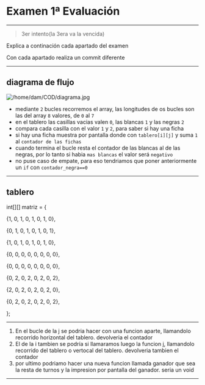 # Examen 1ª Evaluación

---
>3er intento(la 3era va la vencida)

Explica a continación cada apartado del examen

Con cada apartado realiza un commit diferente

---

## diagrama de flujo

![/home/dam/COD/diagrama.jpg](https://cdn.discordapp.com/attachments/926647859259011124/1317046413917683723/rn_image_picker_lib_temp_49f385e4-9431-457f-8173-934a6997d07f.jpg?ex=675d428e&is=675bf10e&hm=973daf7d24d8bd08cf0320055899ddb608d13dd91b77b67fd5e0ae1c28e25325&)

- mediante `2` bucles recorremos el array, las longitudes de os bucles son las del array `8` valores, de `0` al `7`
- en el tablero las casillas vacias valen `0`, las blancas `1` y las negras `2`
- compara cada casilla con el valor `1` y `2`, para saber si hay una ficha
- si hay una ficha muestra por pantalla donde con `tablero[i][j]` y suma `1` al `contador de las fichas`
- cuando termina el bucle resta el contador de las blancas al de las negras, por lo tanto si habia `mas blancas` el valor será `negativo`
- no puse caso de empate, para eso tendriamos que poner anteriormente un `if` con `contador_negra==0`

---

## tablero

int[][] matriz = {

{1, 0, 1, 0, 1, 0, 1, 0},

{0, 1, 0, 1, 0, 1, 0, 1},

{1, 0, 1, 0, 1, 0, 1, 0},

{0, 0, 0, 0, 0, 0, 0, 0},

{0, 0, 0, 0, 0, 0, 0, 0},

{0, 2, 0, 2, 0, 2, 0, 2},

{2, 0, 2, 0, 2, 0, 2, 0},

{0, 2, 0, 2, 0, 2, 0, 2},

};

---

1. En el bucle de la j se podria hacer con una funcion aparte, llamandolo recorrido horizontal del tablero. devolveria el contador
2. El de la i tambien se podría si llamaramos luego la funcion j, llamandolo recorrido del tablero o vertocal del tablero. devolveria tambien el contador
3. por ultimo podriamo hacer una nueva funcion llamada ganador que sea la resta de turnos y la impresion por pantalla del ganador. seria un void

---
